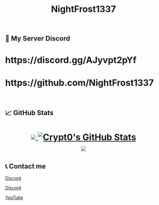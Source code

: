 <h1 align="center">
NightFrost1337
</h1>

<br>


## 🔧 My Server Discord
<h1 align="center">
	<h1> https://discord.gg/AJyvpt2pYf </h1>
  <h1> https://github.com/NightFrost1337 </h1>
	</a>
</h1>

<br>

## &#x1f4c8; GitHub Stats

<h1 align="center">
<a href="https://github.com/NightFrost1337">
  <img align="center" src="https://github-readme-stats.vercel.app/api/top-langs/?username=NightFrost1337&hide=java,html&title_color=ffffff&text_color=c9cacc&icon_color=2bbc8a&bg_color=1d1f21" />
</>
<a href="https://github.com/NightFrost1337">
  <img align="center" src="https://github-readme-stats.vercel.app/api?username=NightFrost1337&show_icons=true&line_height=27&count_private=true&title_color=ffffff&text_color=c9cacc&icon_color=ffff00&bg_color=1d1f21" alt="Crypt0's GitHub Stats" />
</a>
<br>
<a href="https://github.com/NightFrost1337">
  <img align="center" src="https://github-readme-streak-stats.herokuapp.com?user=NightFrost1337&theme=dark&background=1D1F21" />
<a/>
<br>
</h1>


## 📞 Contact me

[Discord](https://discord.gg/AJyvpt2pYf)

[Discord](NightFrost#0001)

[YouTube](https://www.youtube.com/channel/UCgc3Rl5CuWwxh0rRVutdPLw)
